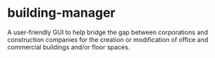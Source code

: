 # building-manager
A user-friendly GUI to help bridge the gap between corporations and construction companies for the creation or modification of office and commercial buildings and/or floor spaces.
